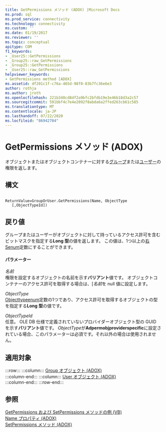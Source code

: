 ```yaml
---
title: GetPermissions メソッド (ADOX) |Microsoft Docs
ms.prod: sql
ms.prod_service: connectivity
ms.technology: connectivity
ms.custom: ''
ms.date: 01/19/2017
ms.reviewer: ''
ms.topic: conceptual
apitype: COM
f1_keywords:
- _User25::GetPermissions
- _Group25::raw_GetPermissions
- _Group25::GetPermissions
- _User25::raw_GetPermissions
helpviewer_keywords:
- GetPermissions method [ADOX]
ms.assetid: df201c1f-c76a-465d-98f0-83b7fc36e6e3
author: rothja
ms.author: jroth
ms.openlocfilehash: 221b340cd8df2a9bfc2bfdb19e3e46b18d3a2c57
ms.sourcegitcommit: 591bbf4c7e4e2092f8abda6a2ffed263cb61c585
ms.translationtype: MT
ms.contentlocale: ja-JP
ms.lasthandoff: 07/22/2020
ms.locfileid: "86942704"
---
```

# <a name="getpermissions-method-adox"></a>GetPermissions メソッド (ADOX)
オブジェクトまたはオブジェクトコンテナーに対する[グループ](../../../ado/reference/adox-api/group-object-adox.md)または[ユーザー](../../../ado/reference/adox-api/user-object-adox.md)の権限を返します。  
  
## <a name="syntax"></a>構文  
  
```  
  
ReturnValue=GroupOrUser.GetPermissions(Name, ObjectType    [,ObjectTypeId])  
```  
  
## <a name="return-value"></a>戻り値  
 グループまたはユーザーがオブジェクトに対して持っているアクセス許可を含むビットマスクを指定する**Long 型**の値を返します。 この値は、1つ以上の[右 Senum](../../../ado/reference/adox-api/rightsenum.md)定数にすることができます。  
  
#### <a name="parameters"></a>パラメーター  
 *名前*  
 権限を設定するオブジェクトの名前を示す**バリアント**値です。 オブジェクトコンテナーのアクセス許可を取得する場合は、[*名前*を null 値に設定します。  
  
 *ObjectType*  
 [Objecttypeenum](../../../ado/reference/adox-api/objecttypeenum.md)定数の1つであり、アクセス許可を取得するオブジェクトの型を指定する**Long 型**の値です。  
  
 *ObjectTypeId*  
 任意。 OLE DB 仕様で定義されていないプロバイダーオブジェクト型の GUID を示す**バリアント**値です。 *ObjectType*が**Adpermobjproviderspecific**に設定されている場合、このパラメーターは必須です。それ以外の場合は使用されません。  
  
## <a name="applies-to"></a>適用対象  

:::row:::
    :::column:::
        [Group オブジェクト (ADOX)](../../../ado/reference/adox-api/group-object-adox.md)  
    :::column-end:::
    :::column:::
        [User オブジェクト (ADOX)](../../../ado/reference/adox-api/user-object-adox.md)  
    :::column-end:::
:::row-end:::

## <a name="see-also"></a>参照  
 [GetPermissions および SetPermissions メソッドの例 (VB)](../../../ado/reference/adox-api/getpermissions-and-setpermissions-methods-example-vb.md)   
 [Name プロパティ (ADOX)](../../../ado/reference/adox-api/name-property-adox.md)   
 [SetPermissions メソッド (ADOX)](../../../ado/reference/adox-api/setpermissions-method-adox.md)
